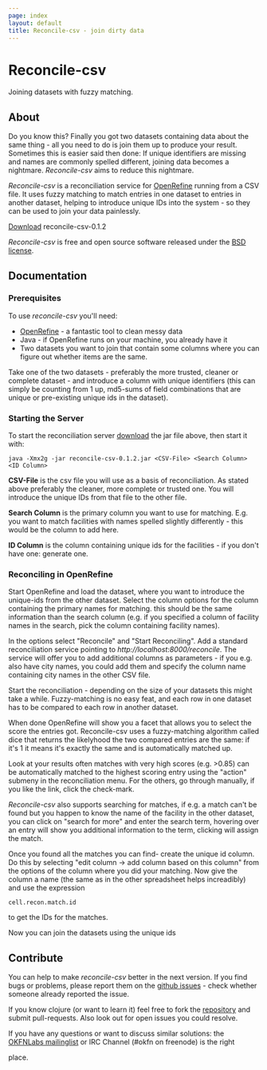 ```yaml
---
page: index
layout: default
title: Reconcile-csv - join dirty data
---
```


# Reconcile-csv 
Joining datasets with fuzzy matching. 

## About
Do you know this? Finally you got two datasets containing data about the
same thing - all you need to do is join them up to produce your result.
Sometimes this is easier said then done: If unique identifiers are missing
and names are commonly spelled different, joining data becomes a nightmare.
*Reconcile-csv* aims to reduce this nightmare.

*Reconcile-csv* is a reconciliation service for
[OpenRefine](http://openrefine.org) running from a CSV file. It uses fuzzy
matching to match entries in one dataset to entries in another dataset,
helping to introduce unique IDs into the system - so they can be used to
join your data painlessly.

<a class="btn btn-primary btn-large" id="download" href="dist/reconcile-csv-0.1.2.jar">Download</a>
reconcile-csv-0.1.2

*Reconcile-csv* is free and open source software released under the [BSD
license](LICENSE). 

## Documentation

### Prerequisites

To use *reconcile-csv* you'll need:

* [OpenRefine](http://openrefine.org) - a fantastic tool to clean messy data
* Java - if OpenRefine runs on your machine, you already have it
* Two datasets you want to join that contain some columns where you can
  figure out whether items are the same.

Take one of the two datasets - preferably the more trusted, cleaner or
complete dataset - and introduce a column with unique identifiers (this can
simply be counting from 1 up, md5-sums of field combinations that are
unique or pre-existing unique ids in the dataset). 

### Starting the Server

To start the reconciliation server [download](#download) the jar file
above, then start it with:

```
java -Xmx2g -jar reconcile-csv-0.1.2.jar <CSV-File> <Search Column> <ID Column>
```

**CSV-File** is the csv file you will use as a basis of reconciliation. As
stated above preferably the cleaner, more complete or trusted one. You will
introduce the unique IDs from that file to the other file.

**Search Column** is the primary column you want to use for matching. E.g.
you want to match facilities with names spelled slightly differently - this
would be the column to add here.

**ID Column** is the column containing unique ids for the facilities - if
you don't have one: generate one. 

### Reconciling in OpenRefine

Start OpenRefine and load the dataset, where you want to introduce the
unique-ids from the other dataset. Select the column options for the column
containing the primary names for matching. this should be the same
information than the search column (e.g. if you specified a column of
facility names in the search, pick the column containing facility names). 

In the options select "Reconcile" and "Start Reconciling". Add a standard
reconciliation service pointing to *http://localhost:8000/reconcile*. The
service will offer you to add additional columns as parameters - if you
e.g. also have city names, you could add them and specify the column name
containing city names in the other CSV file. 

Start the reconciliation - depending on the size of your datasets this
might take a while. Fuzzy-matching is no easy feat, and each row in one
dataset has to be compared to each row in another dataset. 

When done OpenRefine will show you a facet that allows you to select the
score the entries got. Reconcile-csv uses a fuzzy-matching algorithm called
dice that returns the likelyhood the two compared entries are the same: if
it's 1 it means it's exactly the same and is automatically matched up. 

Look at your results often matches with very high scores (e.g. >0.85) can be
automatically matched to the highest scoring entry using the "action"
submeny in the reconciliation menu. For the others, go through manually, if
you like the link, click the check-mark. 

*Reconcile-csv* also supports searching for matches, if e.g. a match can't
be found but you happen to know the name of the facility in the other
dataset, you can click on "search for more" and enter the search term,
hovering over an entry will show you additional information to the term,
clicking will assign the match.

Once you found all the matches you can find- create the unique id column.
Do this by selecting "edit column -> add column based on this column" from
the options of the column where you did your matching. Now give the column
a name (the same as in the other spreadsheet helps increadibly) and use the
expression 

```
cell.recon.match.id
```

to get the IDs for the matches.

Now you can join the datasets using the unique ids

## Contribute

You can help to make *reconcile-csv* better in the next version. If you
find bugs or problems, please report them on the [github
issues](http://github.com/okfn/reconcile-csv/issues) - check whether
someone already reported the issue. 

If you know clojure (or want to learn it) feel free to fork the
[repository](http://github.com/okfn/reconcile-csv) and submit
pull-requests. Also look out for open issues you could resolve.

If you have any questions or want to discuss similar solutions: the
[OKFNLabs mailinglist](http://okfnlabs.org/contact/) or IRC Channel (#okfn on freenode) is the right

place.
